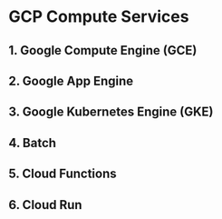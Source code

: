# GCP Compute Services

## 1. Google Compute Engine (GCE)

## 2. Google App Engine

## 3. Google Kubernetes Engine (GKE)

## 4. Batch

## 5. Cloud Functions

## 6. Cloud Run
